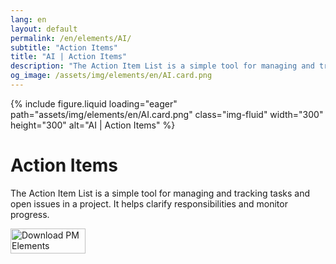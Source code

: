 ```yaml
---
lang: en
layout: default
permalink: /en/elements/AI/
subtitle: "Action Items"
title: "AI | Action Items"
description: "The Action Item List is a simple tool for managing and tracking tasks and open issues in a project. It helps clarify responsibilities and monitor progress."
og_image: /assets/img/elements/en/AI.card.png
---
```


{% include figure.liquid loading="eager" path="assets/img/elements/en/AI.card.png" class="img-fluid" width="300" height="300" alt="AI | Action Items" %}

# Action Items

The Action Item List is a simple tool for managing and tracking tasks and open issues in a project. It helps clarify responsibilities and monitor progress.

<a href="https://apps.apple.com/app/apple-store/id6738084498?pt=127441684&ct=website&mt=8">
  <img src="{{ "assets/img/en/appstore.png" | relative_url }}" width="120" height="40" alt="Download PM Elements">
</a>
